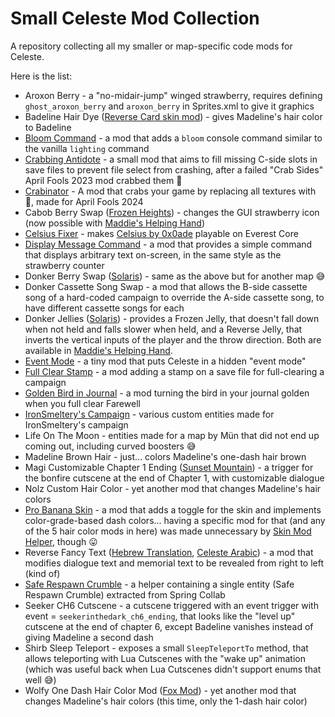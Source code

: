# Small Celeste Mod Collection

A repository collecting all my smaller or map-specific code mods for Celeste.

Here is the list:
- Aroxon Berry - a "no-midair-jump" winged strawberry, requires defining `ghost_aroxon_berry` and `aroxon_berry` in Sprites.xml to give it graphics
- Badeline Hair Dye ([Reverse Card skin mod](https://gamebanana.com/mods/251787)) - gives Madeline's hair color to Badeline
- [Bloom Command](https://gamebanana.com/mods/53703) - a mod that adds a `bloom` console command similar to the vanilla `lighting` command
- [Crabbing Antidote](https://gamebanana.com/mods/480169) - a small mod that aims to fill missing C-side slots in save files to prevent file select from crashing, after a failed "Crab Sides" April Fools 2023 mod crabbed them :crab:
- [Crabinator](https://gamebanana.com/mods/504182) - A mod that crabs your game by replacing all textures with :crab:, made for April Fools 2024
- Cabob Berry Swap ([Frozen Heights](https://gamebanana.com/mods/150681)) - changes the GUI strawberry icon (now possible with [Maddie's Helping Hand](https://github.com/EverestAPI/ModResources/wiki/Helping-Hand-Extra-Features#reskinning-strawberries-in-menus))
- [Celsius Fixer](https://gamebanana.com/mods/489392) - makes [Celsius by 0x0ade](https://drive.google.com/open?id=1PJzLFAC_d2ZCBh3Va3h2JNLreCxhkTiU) playable on Everest Core
- [Display Message Command](https://gamebanana.com/mods/421935) - a mod that provides a simple command that displays arbitrary text on-screen, in the same style as the strawberry counter
- Donker Berry Swap ([Solaris](https://gamebanana.com/mods/150559)) - same as the above but for another map :sweat_smile:
- Donker Cassette Song Swap - a mod that allows the B-side cassette song of a hard-coded campaign to override the A-side cassette song, to have different cassette songs for each
- Donker Jellies ([Solaris](https://gamebanana.com/mods/150559)) - provides a Frozen Jelly, that doesn't fall down when not held and falls slower when held, and a Reverse Jelly, that inverts the vertical inputs of the player and the throw direction. Both are available in [Maddie's Helping Hand](https://gamebanana.com/mods/53687).
- [Event Mode](https://gamebanana.com/mods/53674) - a tiny mod that puts Celeste in a hidden "event mode"
- [Full Clear Stamp](https://gamebanana.com/mods/34279) - a mod adding a stamp on a save file for full-clearing a campaign
- [Golden Bird in Journal](https://gamebanana.com/mods/53662) - a mod turning the bird in your journal golden when you full clear Farewell
- [IronSmeltery's Campaign](https://gamebanana.com/mods/150697) - various custom entities made for IronSmeltery's campaign
- Life On The Moon - entities made for a map by Mün that did not end up coming out, including curved boosters :sweat_smile:
- Madeline Brown Hair - just... colors Madeline's one-dash hair brown
- Magi Customizable Chapter 1 Ending ([Sunset Mountain](https://gamebanana.com/mods/150752)) - a trigger for the bonfire cutscene at the end of Chapter 1, with customizable dialogue
- Nolz Custom Hair Color - yet another mod that changes Madeline's hair colors
- [Pro Banana Skin](https://gamebanana.com/mods/251806) - a mod that adds a toggle for the skin and implements color-grade-based dash colors... having a specific mod for that (and any of the 5 hair color mods in here) was made unnecessary by [Skin Mod Helper](https://gamebanana.com/mods/166543), though :stuck_out_tongue:
- Reverse Fancy Text ([Hebrew Translation](https://gamebanana.com/mods/391870), [Celeste Arabic](https://gamebanana.com/mods/495421)) - a mod that modifies dialogue text and memorial text to be revealed from right to left (kind of)
- [Safe Respawn Crumble](https://gamebanana.com/mods/53746) - a helper containing a single entity (Safe Respawn Crumble) extracted from Spring Collab
- Seeker CH6 Cutscene - a cutscene triggered with an event trigger with event = `seekerinthedark_ch6_ending`, that looks like the "level up" cutscene at the end of chapter 6, except Badeline vanishes instead of giving Madeline a second dash
- Shirb Sleep Teleport - exposes a small `SleepTeleportTo` method, that allows teleporting with Lua Cutscenes with the "wake up" animation (which was useful back when Lua Cutscenes didn't support enums that well :sweat_smile:)
- Wolfy One Dash Hair Color Mod ([Fox Mod](https://gamebanana.com/mods/320696)) - yet another mod that changes Madeline's hair colors (this time, only the 1-dash hair color)
